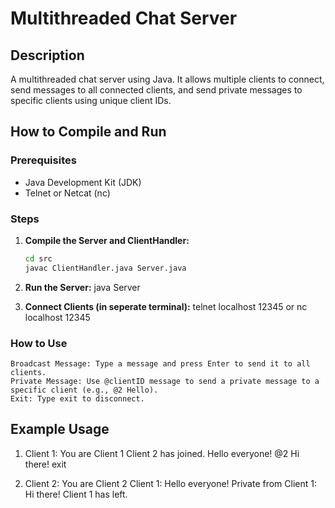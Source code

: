 # Multithreaded Chat Server

## Description
A multithreaded chat server using Java. It allows multiple clients to connect, send messages to all connected clients, and send private messages to specific clients using unique client IDs.

## How to Compile and Run

### Prerequisites
- Java Development Kit (JDK)
- Telnet or Netcat (nc)

### Steps
1. **Compile the Server and ClientHandler:**
   ```sh
   cd src
   javac ClientHandler.java Server.java

2. **Run the Server:**
    java Server

3. **Connect Clients (in seperate terminal):**
    telnet localhost 12345
    or
    nc localhost 12345

### How to Use
	Broadcast Message: Type a message and press Enter to send it to all clients.
	Private Message: Use @clientID message to send a private message to a specific client (e.g., @2 Hello).
	Exit: Type exit to disconnect.

## Example Usage

1. Client 1:
    You are Client 1
    Client 2 has joined.
    Hello everyone!
    @2 Hi there!
    exit

2. Client 2:
    You are Client 2
    Client 1: Hello everyone!
    Private from Client 1: Hi there!
    Client 1 has left.
